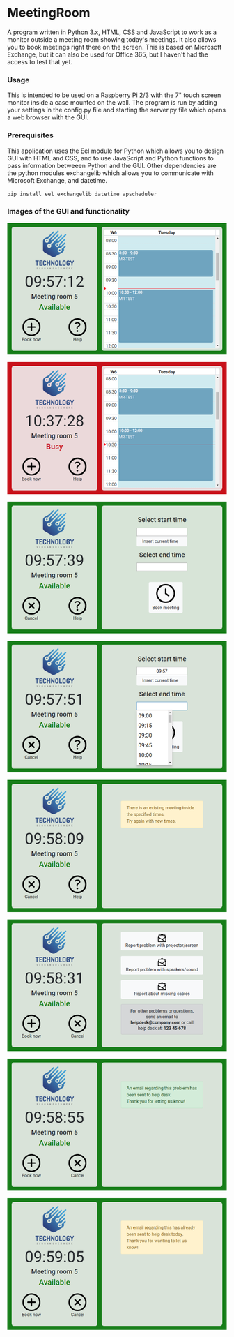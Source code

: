 # MeetingRoom
A program written in Python 3.x, HTML, CSS and JavaScript to work as a monitor outside a meeting room showing today's meetings. It also allows you to book meetings right there on the screen. This is based on Microsoft Exchange, but it can also be used for Office 365, but I haven't had the access to test that yet.

### Usage

This is intended to be used on a Raspberry Pi 2/3 with the 7" touch screen monitor inside a case mounted on the wall.
The program is run by adding your settings in the config.py file and starting the server.py file which opens a web browser with the GUI.

### Prerequisites

This application uses the Eel module for Python which allows you to design GUI with HTML and CSS, and to use JavaScript and Python functions to pass information betweeen Python and the GUI.
Other dependencies are the python modules exchangelib which allows you to communicate with Microsoft Exchange, and datetime.

```
pip install eel exchangelib datetime apscheduler
```

### Images of the GUI and functionality

![Main available](https://github.com/Myrheimb/MeetingRoom/blob/master/Images/01%20%20Main%20available.png)

![Main busy](https://github.com/Myrheimb/MeetingRoom/blob/master/Images/02%20%20Main%20busy.png)

![Book](https://github.com/Myrheimb/MeetingRoom/blob/master/Images/03%20Book.png)

![Timepicker](https://github.com/Myrheimb/MeetingRoom/blob/master/Images/04%20Timepicker.png)

![Book conflict](https://github.com/Myrheimb/MeetingRoom/blob/master/Images/05%20Book%20conflict.png)

![Help](https://github.com/Myrheimb/MeetingRoom/blob/master/Images/06%20Help.png)

![Sent](https://github.com/Myrheimb/MeetingRoom/blob/master/Images/07%20Sent.png)

![Already sent](https://github.com/Myrheimb/MeetingRoom/blob/master/Images/08%20Already%20sent.png)
